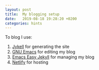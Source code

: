 ```yaml
---
layout: post
title:  My blogging setup
date:   2019-08-18 19:28:20 +0200
categories: hints
---
```


To blog I use:

1. [Jykell](https://jekyllrb.com/) for generating the site
2. [GNU Emacs](https://www.gnu.org/software/emacs/emacs.html) for editing my blog
3. [Emacs Easy Jekyll](https://github.com/masasam/emacs-easy-jekyll) for managing my blog
4. [Netlify](https://www.netlify.com/) for hosting
